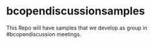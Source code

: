 # bcopendiscussionsamples
This Repo will have samples that we develop as group in #bcopendiscussion meetings.
